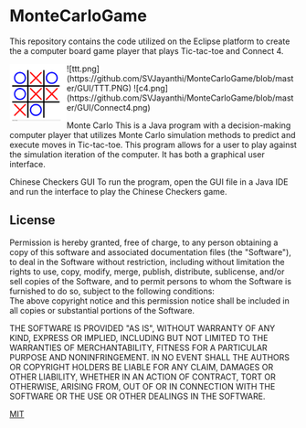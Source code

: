 # MonteCarloGame
This repository contains the code utilized on the Eclipse platform to create the a computer board game player that plays Tic-tac-toe and Connect 4.

<img align="left" width="100" height="100" src="https://github.com/SVJayanthi/MonteCarloGame/blob/master/GUI/TTT.PNG">
![ttt.png](https://github.com/SVJayanthi/MonteCarloGame/blob/master/GUI/TTT.PNG)
![c4.png](https://github.com/SVJayanthi/MonteCarloGame/blob/master/GUI/Connect4.png)

Monte Carlo
This is a Java program with a decision-making computer player that utilizes Monte Carlo simulation methods to predict and execute moves in Tic-tac-toe. This program allows for a user to play against the simulation iteration of the computer. It has both a graphical user interface.

Chinese Checkers GUI
To run the program, open the GUI file in a Java IDE and run the interface to play the Chinese Checkers game.

## License
Permission is hereby granted, free of charge, to any person obtaining a copy
of this software and associated documentation files (the "Software"), to deal
in the Software without restriction, including without limitation the rights
to use, copy, modify, merge, publish, distribute, sublicense, and/or sell
copies of the Software, and to permit persons to whom the Software is
furnished to do so, subject to the following conditions:  
The above copyright notice and this permission notice shall be included in all
copies or substantial portions of the Software.

THE SOFTWARE IS PROVIDED "AS IS", WITHOUT WARRANTY OF ANY KIND, EXPRESS OR
IMPLIED, INCLUDING BUT NOT LIMITED TO THE WARRANTIES OF MERCHANTABILITY,
FITNESS FOR A PARTICULAR PURPOSE AND NONINFRINGEMENT. IN NO EVENT SHALL THE
AUTHORS OR COPYRIGHT HOLDERS BE LIABLE FOR ANY CLAIM, DAMAGES OR OTHER
LIABILITY, WHETHER IN AN ACTION OF CONTRACT, TORT OR OTHERWISE, ARISING FROM,
OUT OF OR IN CONNECTION WITH THE SOFTWARE OR THE USE OR OTHER DEALINGS IN THE
SOFTWARE.

[MIT](LICENSE)
